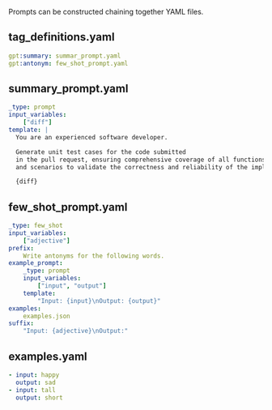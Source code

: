 Prompts can be constructed chaining together YAML files.

## tag_definitions.yaml

```yaml
gpt:summary: summar_prompt.yaml
gpt:antonym: few_shot_prompt.yaml
```
## summary_prompt.yaml

```yaml
_type: prompt
input_variables:
    ["diff"]
template: |
  You are an experienced software developer.

  Generate unit test cases for the code submitted
  in the pull request, ensuring comprehensive coverage of all functions, methods,
  and scenarios to validate the correctness and reliability of the implementation.

  {diff}
```

## few_shot_prompt.yaml
```yaml
_type: few_shot
input_variables:
    ["adjective"]
prefix: 
    Write antonyms for the following words.
example_prompt:
    _type: prompt
    input_variables:
        ["input", "output"]
    template:
        "Input: {input}\nOutput: {output}"
examples:
    examples.json
suffix:
    "Input: {adjective}\nOutput:"
```

## examples.yaml
```yaml
- input: happy
  output: sad
- input: tall
  output: short
  ```
